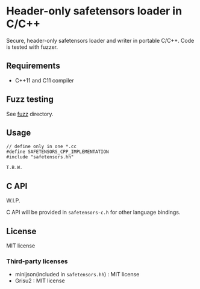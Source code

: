 # Header-only safetensors loader in C/C++

Secure, header-only safetensors loader and writer in portable C/C++.
Code is tested with fuzzer.

## Requirements

* C++11 and C11 compiler

## Fuzz testing

See [fuzz](fuzz) directory.

## Usage

```
// define only in one *.cc
#define SAFETENSORS_CPP_IMPLEMENTATION
#include "safetensors.hh"

T.B.W.
```

## C API

W.I.P.

C API will be provided in `safetensors-c.h` for other language bindings.


## License

MIT license

### Third-party licenses

* minijson(included in `safetensors.hh`) : MIT license
* Grisu2 : MIT license
